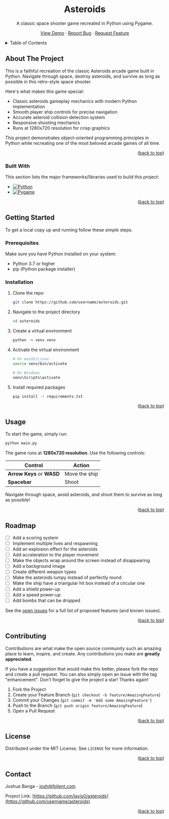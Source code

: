<div align="center">

# Asteroids

A classic space shooter game recreated in Python using Pygame.

[View Demo](#usage) · [Report Bug](https://github.com/username/asteroids/issues) · [Request Feature](https://github.com/username/asteroids/issues)

</div>

<!-- TABLE OF CONTENTS -->
<details>
  <summary>Table of Contents</summary>
  <ol>
    <li>
      <a href="#about-the-project">About The Project</a>
      <ul>
        <li><a href="#built-with">Built With</a></li>
      </ul>
    </li>
    <li>
      <a href="#getting-started">Getting Started</a>
      <ul>
        <li><a href="#prerequisites">Prerequisites</a></li>
        <li><a href="#installation">Installation</a></li>
      </ul>
    </li>
    <li><a href="#usage">Usage</a></li>
    <li><a href="#roadmap">Roadmap</a></li>
    <li><a href="#contributing">Contributing</a></li>
    <li><a href="#license">License</a></li>
    <li><a href="#contact">Contact</a></li>
  </ol>
</details>

<!-- ABOUT THE PROJECT -->
## About The Project

This is a faithful recreation of the classic Asteroids arcade game built in Python. Navigate through space, destroy asteroids, and survive as long as possible in this retro-style space shooter.

Here's what makes this game special:

* Classic asteroids gameplay mechanics with modern Python implementation
* Smooth player ship controls for precise navigation
* Accurate asteroid collision detection system
* Responsive shooting mechanics
* Runs at 1280x720 resolution for crisp graphics

This project demonstrates object-oriented programming principles in Python while recreating one of the most beloved arcade games of all time.

<p align="right">(<a href="#readme-top">back to top</a>)</p>

### Built With

This section lists the major frameworks/libraries used to build this project:

* [![Python][Python-badge]][Python-url]
* [![Pygame][Pygame-badge]][Pygame-url]

<p align="right">(<a href="#readme-top">back to top</a>)</p>

<!-- GETTING STARTED -->
## Getting Started

To get a local copy up and running follow these simple steps.

### Prerequisites

Make sure you have Python installed on your system:

* Python 3.7 or higher
* pip (Python package installer)

### Installation

1. Clone the repo

   ```sh
   git clone https://github.com/username/asteroids.git
   ```

2. Navigate to the project directory

   ```sh
   cd asteroids
   ```

3. Create a virtual environment

   ```sh
   python -m venv venv
   ```

4. Activate the virtual environment

   ```sh
   # On macOS/Linux
   source venv/bin/activate
   
   # On Windows
   venv\Scripts\activate
   ```

5. Install required packages

   ```sh
   pip install -r requirements.txt
   ```

<p align="right">(<a href="#readme-top">back to top</a>)</p>

<!-- USAGE EXAMPLES -->
## Usage

To start the game, simply run:

```sh
python main.py
```

The game runs at **1280x720 resolution**. Use the following controls:

| Control | Action |
|---------|--------|
| **Arrow Keys** or **WASD** | Move the ship |
| **Spacebar** | Shoot |

Navigate through space, avoid asteroids, and shoot them to survive as long as possible!

<p align="right">(<a href="#readme-top">back to top</a>)</p>

<!-- ROADMAP -->
## Roadmap

* [ ] Add a scoring system
* [ ] Implement multiple lives and respawning
* [ ] Add an explosion effect for the asteroids  
* [ ] Add acceleration to the player movement
* [ ] Make the objects wrap around the screen instead of disappearing
* [ ] Add a background image
* [ ] Create different weapon types
* [ ] Make the asteroids lumpy instead of perfectly round
* [ ] Make the ship have a triangular hit box instead of a circular one
* [ ] Add a shield power-up
* [ ] Add a speed power-up
* [ ] Add bombs that can be dropped

See the [open issues](https://github.com/username/asteroids/issues) for a full list of proposed features (and known issues).

<p align="right">(<a href="#readme-top">back to top</a>)</p>

<!-- CONTRIBUTING -->
## Contributing

Contributions are what make the open source community such an amazing place to learn, inspire, and create. Any contributions you make are **greatly appreciated**.

If you have a suggestion that would make this better, please fork the repo and create a pull request. You can also simply open an issue with the tag "enhancement".
Don't forget to give the project a star! Thanks again!

1. Fork the Project
2. Create your Feature Branch (`git checkout -b feature/AmazingFeature`)
3. Commit your Changes (`git commit -m 'Add some AmazingFeature'`)
4. Push to the Branch (`git push origin feature/AmazingFeature`)
5. Open a Pull Request

<p align="right">(<a href="#readme-top">back to top</a>)</p>

<!-- LICENSE -->
## License

Distributed under the MIT License. See `LICENSE` for more information.

<p align="right">(<a href="#readme-top">back to top</a>)</p>

<!-- CONTACT -->
## Contact

Joshua Banga - <josh@folient.com>

Project Link: [https://github.com/lavis0/asteroids](https://github.com/username/asteroids)

<p align="right">(<a href="#readme-top">back to top</a>)</p>

<!-- MARKDOWN LINKS & IMAGES -->
[Python-badge]: https://img.shields.io/badge/Python-3776AB?style=for-the-badge&logo=python&logoColor=white
[Python-url]: https://python.org/
[Pygame-badge]: https://img.shields.io/badge/Pygame-FFD23F?style=for-the-badge&logo=python&logoColor=black
[Pygame-url]: https://pygame.org/
